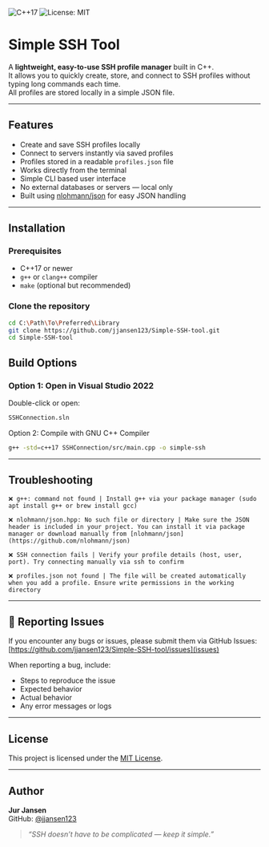 ![C++17](https://img.shields.io/badge/language-C%2B%2B17-blue.svg)
![License: MIT](https://img.shields.io/badge/License-MIT-yellow.svg)

# Simple SSH Tool

A **lightweight, easy-to-use SSH profile manager** built in C++.  
It allows you to quickly create, store, and connect to SSH profiles without typing long commands each time.  
All profiles are stored locally in a simple JSON file.

---

## Features

- Create and save SSH profiles locally  
- Connect to servers instantly via saved profiles
- Profiles stored in a readable `profiles.json` file  
- Works directly from the terminal
- Simple CLI based user interface
- No external databases or servers — local only  
- Built using [nlohmann/json](https://github.com/nlohmann/json) for easy JSON handling  

---

## Installation

### Prerequisites
- C++17 or newer  
- `g++` or `clang++` compiler  
- `make` (optional but recommended)

### Clone the repository
```bash
cd C:\Path\To\Preferred\Library
git clone https://github.com/jjansen123/Simple-SSH-tool.git
cd Simple-SSH-tool
```

## Build Options
### Option 1: Open in Visual Studio 2022
Double-click or open:

```bash
SSHConnection.sln
```

Option 2: Compile with GNU C++ Compiler
```bash
g++ -std=c++17 SSHConnection/src/main.cpp -o simple-ssh
```
---
## Troubleshooting
```
❌ g++: command not found | Install g++ via your package manager (sudo apt install g++ or brew install gcc)
```
```
❌ nlohmann/json.hpp: No such file or directory | Make sure the JSON header is included in your project. You can install it via package manager or download manually from [nlohmann/json](https://github.com/nlohmann/json)
```
```
❌ SSH connection fails | Verify your profile details (host, user, port). Try connecting manually via ssh to confirm
```
```
❌ profiles.json not found | The file will be created automatically when you add a profile. Ensure write permissions in the working directory
```
---
## 🐛 Reporting Issues

If you encounter any bugs or issues, please submit them via GitHub Issues:  
[https://github.com/jjansen123/Simple-SSH-tool/issues](issues)

When reporting a bug, include:
- Steps to reproduce the issue
- Expected behavior
- Actual behavior
- Any error messages or logs
---

## License

This project is licensed under the [MIT License](LICENSE).

---

## Author

**Jur Jansen**  
GitHub: [@jjansen123](https://github.com/jjansen123)

> _“SSH doesn’t have to be complicated — keep it simple.”_
